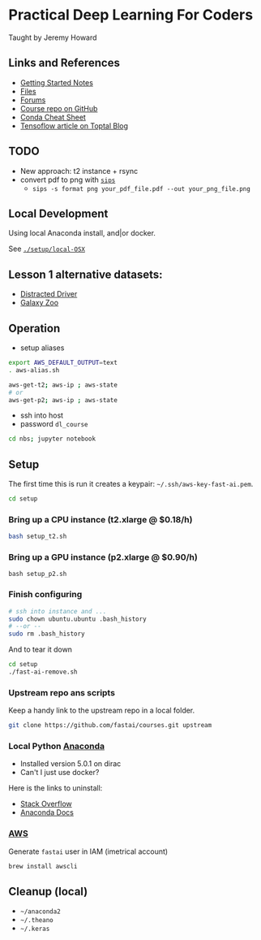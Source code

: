 # Practical Deep Learning For Coders

Taught by Jeremy Howard

## Links and References

- [Getting Started Notes](http://course.fast.ai/start.html)
- [Files](http://files.fast.ai/)
- [Forums](http://forums.fast.ai/)
- [Course repo on GitHub](https://github.com/fastai/courses/tree/master/setup)
- [Conda Cheat Sheet](https://conda.io/docs/_downloads/conda-cheatsheet.pdf)
- [Tensoflow article on Toptal Blog](https://www.toptal.com/machine-learning/tensorflow-machine-learning-tutorial)

## TODO

- New approach: t2 instance + rsync
- convert pdf to png with [`sips`](https://ademcan.net/blog/2013/04/10/how-to-convert-pdf-to-png-from-the-command-line-on-a-mac/)
  - `sips -s format png your_pdf_file.pdf --out your_png_file.png`
  
## Local Development

Using local Anaconda install, and|or docker.

See [`./setup/local-OSX`](./setup/local-OSX/README.md)

## Lesson 1 alternative datasets:

- [Distracted Driver](https://www.kaggle.com/c/state-farm-distracted-driver-detection/data)
- [Galaxy Zoo](https://www.kaggle.com/c/galaxy-zoo-the-galaxy-challenge/data)

## Operation

- setup aliases

```bash
export AWS_DEFAULT_OUTPUT=text
. aws-alias.sh 

aws-get-t2; aws-ip ; aws-state
# or
aws-get-p2; aws-ip ; aws-state
```

- ssh into host
- password `dl_course`

```bash
cd nbs; jupyter notebook
```

## Setup 

The first time this is run it creates a keypair: `~/.ssh/aws-key-fast-ai.pem`.

```bash
cd setup
```

### Bring up a CPU instance (t2.xlarge @ $0.18/h)

```bash
bash setup_t2.sh
```

### Bring up a GPU instance (p2.xlarge @ $0.90/h)

```
bash setup_p2.sh
```

### Finish configuring

```bash
# ssh into instance and ...
sudo chown ubuntu.ubuntu .bash_history
# --or --
sudo rm .bash_history
```

And to tear it down

```bash
cd setup
./fast-ai-remove.sh 
```

### Upstream repo ans scripts

Keep a handy link to the upstream repo in a local folder.

```bash
git clone https://github.com/fastai/courses.git upstream
```

### Local Python [Anaconda](https://www.anaconda.com/download/#macos)

- Installed version 5.0.1 on dirac
- Can't I just use docker?

Here is the links to uninstall:

- [Stack Overflow](https://stackoverflow.com/questions/22585235/python-anaconda-how-to-safely-uninstall)
- [Anaconda Docs](https://docs.anaconda.com/anaconda/install/uninstall)

### [AWS](http://course.fast.ai/lessons/aws.html)

Generate `fastai` user in IAM (imetrical account)

```bash
brew install awscli
```

## Cleanup (local)

- `~/anaconda2`
- `~/.theano`
- `~/.keras`
